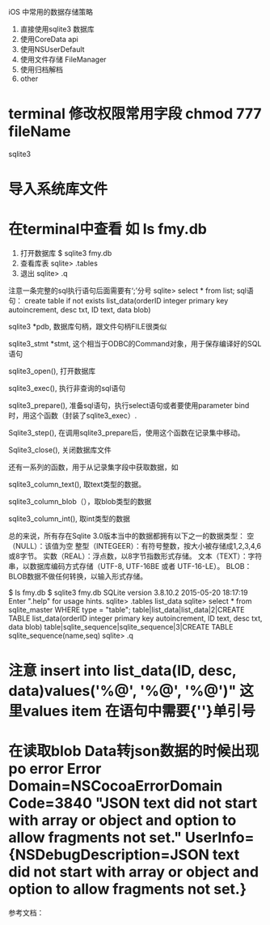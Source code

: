 
iOS 中常用的数据存储策略
1. 直接使用sqlite3  数据库
2. 使用CoreData api
3. 使用NSUserDefault
4. 使用文件存储 FileManager
5. 使用归档解档
6. other



# terminal 修改权限常用字段  chmod 777 fileName   
<!-- http://www.cnblogs.com/sipher/articles/2429772.html -->

sqlite3
# 导入系统库文件
# 在terminal中查看 如 ls  fmy.db
1. 打开数据库          $ sqlite3 fmy.db 
2. 查看库表            sqlite> .tables
3. 退出               sqlite> .q

注意一条完整的sql执行语句后面需要有‘;’分号
sqlite> select * from list;
sql语句：
create table if not exists list_data(orderID integer primary key autoincrement, desc txt, ID text, data blob)



sqlite3               *pdb, 数据库句柄，跟文件句柄FILE很类似

sqlite3_stmt      *stmt, 这个相当于ODBC的Command对象，用于保存编译好的SQL语句



sqlite3_open(),   打开数据库

sqlite3_exec(),   执行非查询的sql语句

sqlite3_prepare(), 准备sql语句，执行select语句或者要使用parameter bind时，用这个函数（封装了sqlite3_exec）.

Sqlite3_step(), 在调用sqlite3_prepare后，使用这个函数在记录集中移动。

Sqlite3_close(), 关闭数据库文件



还有一系列的函数，用于从记录集字段中获取数据，如

sqlite3_column_text(), 取text类型的数据。

sqlite3_column_blob（），取blob类型的数据

sqlite3_column_int(), 取int类型的数据


总的来说，所有存在Sqlite 3.0版本当中的数据都拥有以下之一的数据类型：
空（NULL）：该值为空
整型（INTEGEER）：有符号整数，按大小被存储成1,2,3,4,6或8字节。
实数（REAL）：浮点数，以8字节指数形式存储。
文本（TEXT）：字符串，以数据库编码方式存储（UTF-8, UTF-16BE 或者 UTF-16-LE）。
BLOB：BLOB数据不做任何转换，以输入形式存储。


$ ls
fmy.db
$ sqlite3 fmy.db 
SQLite version 3.8.10.2 2015-05-20 18:17:19
Enter ".help" for usage hints.
sqlite> .tables
list_data
sqlite> select * from sqlite_master WHERE type = "table";
table|list_data|list_data|2|CREATE TABLE list_data(orderID integer primary key autoincrement, ID text, desc txt, data blob)
table|sqlite_sequence|sqlite_sequence|3|CREATE TABLE sqlite_sequence(name,seq)
sqlite> .q

# 注意 insert into list_data(ID, desc, data)values('%@', '%@', '%@')"    这里values item 在语句中需要{''}单引号

在读取blob  Data转json数据的时候出现
po error
Error Domain=NSCocoaErrorDomain Code=3840 "JSON text did not start with array or object and option to allow fragments not set." UserInfo={NSDebugDescription=JSON text did not start with array or object and option to allow fragments not set.}
=========









参考文档：
<!--http://www.jianshu.com/p/b70e127497dc  《iOS开发－sqlite3使用》-->
<!--http://www.th7.cn/system/mac/201511/141470.shtml   《sqlite3 －－sql命令简单介绍（zt）》-->

<!--http://blog.csdn.net/chinaclock/article/details/48656277 《好东西！sqlite3中BLOB数据类型存储大对象运用示例》-->



